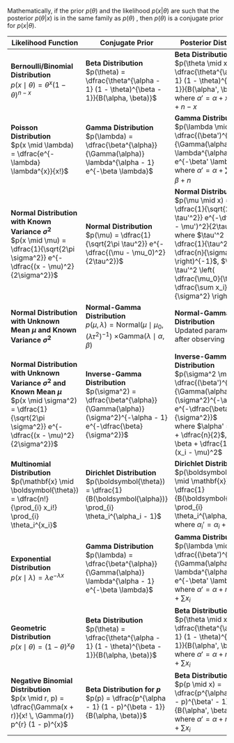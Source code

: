 Mathematically, if the prior  $p(\theta)$ and the likelihood  $p(x | \theta)$  are such that the posterior  $p(\theta | x)$  is in the same family as  $p(\theta)$ , then  $p(\theta)$  is a conjugate prior for  $p(x | \theta)$.

| Likelihood Function                                                                                                                                                          | Conjugate Prior                                                                                                                                             | Posterior Distribution                                                                                                                                                                                                                                                                  |
| ---------------------------------------------------------------------------------------------------------------------------------------------------------------------------- | ----------------------------------------------------------------------------------------------------------------------------------------------------------- | --------------------------------------------------------------------------------------------------------------------------------------------------------------------------------------------------------------------------------------------------------------------------------------- |
| **Bernoulli/Binomial Distribution**<br> $p(x \mid \theta) = \theta^{x} (1 - \theta)^{n - x}$                                                                                 | **Beta Distribution**<br> $p(\theta) = \dfrac{\theta^{\alpha - 1} (1 - \theta)^{\beta - 1}}{B(\alpha, \beta)}$                                              | **Beta Distribution**<br> $p(\theta \mid x) = \dfrac{\theta^{\alpha' - 1} (1 - \theta)^{\beta' - 1}}{B(\alpha', \beta')}$<br>where $\alpha' = \alpha + x$, $\beta' = \beta + n - x$                                                                                                     |
| **Poisson Distribution**<br> $p(x \mid \lambda) = \dfrac{e^{-\lambda} \lambda^{x}}{x!}$                                                                                      | **Gamma Distribution**<br> $p(\lambda) = \dfrac{\beta^{\alpha}}{\Gamma(\alpha)} \lambda^{\alpha - 1} e^{-\beta \lambda}$                                    | **Gamma Distribution**<br> $p(\lambda \mid x) = \dfrac{(\beta')^{\alpha'}}{\Gamma(\alpha')} \lambda^{\alpha' - 1} e^{-\beta' \lambda}$<br>where $\alpha' = \alpha + \sum x_i$, $\beta' = \beta + n$                                                                                     |
| **Normal Distribution with Known Variance $\sigma^2$**<br> $p(x \mid \mu) = \dfrac{1}{\sqrt{2\pi \sigma^2}} e^{-\dfrac{(x - \mu)^2}{2\sigma^2}}$                             | **Normal Distribution**<br> $p(\mu) = \dfrac{1}{\sqrt{2\pi \tau^2}} e^{-\dfrac{(\mu - \mu_0)^2}{2\tau^2}}$                                                  | **Normal Distribution**<br> $p(\mu \mid x) = \dfrac{1}{\sqrt{2\pi \tau'^2}} e^{-\dfrac{(\mu - \mu')^2}{2\tau'^2}}$<br>where $\tau'^2 = \left( \dfrac{1}{\tau^2} + \dfrac{n}{\sigma^2} \right)^{-1}$, $\mu' = \tau'^2 \left( \dfrac{\mu_0}{\tau^2} + \dfrac{\sum x_i}{\sigma^2} \right)$ |
| **Normal Distribution with Unknown Mean $\mu$ and Known Variance $\sigma^2$**                                                                                                | **Normal-Gamma Distribution**<br>$p(\mu, \lambda) = \text{Normal}(\mu \mid \mu_0, (\lambda \tau^2)^{-1})$ $\times \text{Gamma}(\lambda \mid \alpha, \beta)$ | **Normal-Gamma Distribution**<br> Updated parameters after observing data                                                                                                                                                                                                               |
| **Normal Distribution with Unknown Variance $\sigma^2$ and Known Mean $\mu$**<br> $p(x \mid \sigma^2) = \dfrac{1}{\sqrt{2\pi \sigma^2}} e^{-\dfrac{(x - \mu)^2}{2\sigma^2}}$ | **Inverse-Gamma Distribution**<br> $p(\sigma^2) = \dfrac{\beta^{\alpha}}{\Gamma(\alpha)} (\sigma^2)^{-\alpha - 1} e^{-\dfrac{\beta}{\sigma^2}}$             | **Inverse-Gamma Distribution**<br> $p(\sigma^2 \mid x) = \dfrac{(\beta')^{\alpha'}}{\Gamma(\alpha')} (\sigma^2)^{-\alpha' - 1} e^{-\dfrac{\beta'}{\sigma^2}}$<br>where $\alpha' = \alpha + \dfrac{n}{2}$, $\beta' = \beta + \dfrac{1}{2} \sum (x_i - \mu)^2$                            |
| **Multinomial Distribution**<br> $p(\mathbf{x} \mid \boldsymbol{\theta}) = \dfrac{n!}{\prod_{i} x_i!} \prod_{i} \theta_i^{x_i}$                                              | **Dirichlet Distribution**<br> $p(\boldsymbol{\theta}) = \dfrac{1}{B(\boldsymbol{\alpha})} \prod_{i} \theta_i^{\alpha_i - 1}$                               | **Dirichlet Distribution**<br> $p(\boldsymbol{\theta} \mid \mathbf{x}) = \dfrac{1}{B(\boldsymbol{\alpha}')} \prod_{i} \theta_i^{\alpha_i' - 1}$<br>where $\alpha_i' = \alpha_i + x_i$                                                                                                   |
| **Exponential Distribution**<br> $p(x \mid \lambda) = \lambda e^{-\lambda x}$                                                                                                | **Gamma Distribution**<br> $p(\lambda) = \dfrac{\beta^{\alpha}}{\Gamma(\alpha)} \lambda^{\alpha - 1} e^{-\beta \lambda}$                                    | **Gamma Distribution**<br> $p(\lambda \mid x) = \dfrac{(\beta')^{\alpha'}}{\Gamma(\alpha')} \lambda^{\alpha' - 1} e^{-\beta' \lambda}$<br>where $\alpha' = \alpha + n$, $\beta' = \beta + \sum x_i$                                                                                     |
| **Geometric Distribution**<br> $p(x \mid \theta) = (1 - \theta)^{x} \theta$                                                                                                  | **Beta Distribution**<br> $p(\theta) = \dfrac{\theta^{\alpha - 1} (1 - \theta)^{\beta - 1}}{B(\alpha, \beta)}$                                              | **Beta Distribution**<br> $p(\theta \mid x) = \dfrac{\theta^{\alpha' - 1} (1 - \theta)^{\beta' - 1}}{B(\alpha', \beta')}$<br>where $\alpha' = \alpha + n$, $\beta' = \beta + \sum x_i$                                                                                                  |
| **Negative Binomial Distribution**<br> $p(x \mid r, p) = \dfrac{\Gamma(x + r)}{x! \, \Gamma(r)} p^{r} (1 - p)^{x}$                                                           | **Beta Distribution for $p$**<br> $p(p) = \dfrac{p^{\alpha - 1} (1 - p)^{\beta - 1}}{B(\alpha, \beta)}$                                                     | **Beta Distribution**<br> $p(p \mid x) = \dfrac{p^{\alpha' - 1} (1 - p)^{\beta' - 1}}{B(\alpha', \beta')}$<br>where $\alpha' = \alpha + r n$, $\beta' = \beta + \sum x_i$                                                                                                               |
